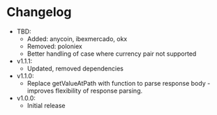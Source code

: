 # Changelog

* TBD:
	* Added: anycoin, ibexmercado, okx
	* Removed: poloniex
	* Better handling of case where currency pair not supported
* v1.1.1:
	* Updated, removed dependencies
* v1.1.0:
	* Replace getValueAtPath with function to parse response body - improves flexibility of response parsing.
* v1.0.0:
	* Initial release
